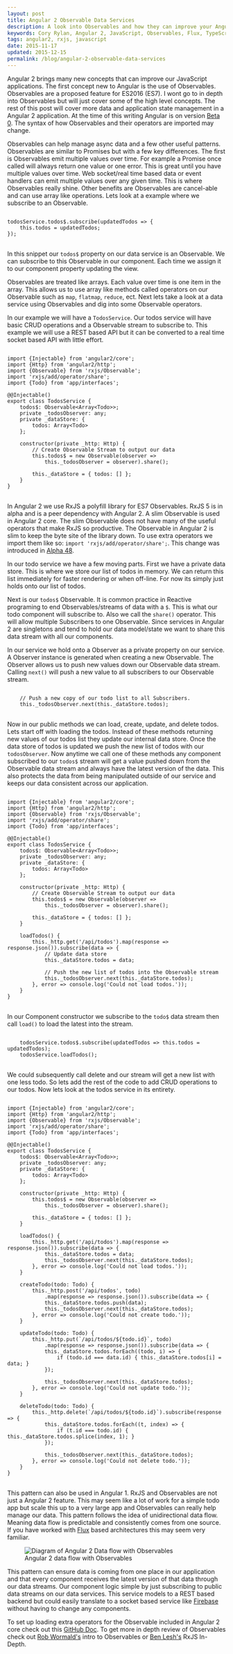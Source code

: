 ```yaml
---
layout: post
title: Angular 2 Observable Data Services
description: A look into Observables and how they can improve your Angular 2 data services.
keywords: Cory Rylan, Angular 2, JavaScript, Observables, Flux, TypeScript
tags: angular2, rxjs, javascript
date: 2015-11-17
updated: 2015-12-15
permalink: /blog/angular-2-observable-data-services
---
```


Angular 2 brings many new concepts that can improve our JavaScript applications. The first concept new to Angular is the use of Observables.
Observables are a proposed feature for ES2016 (ES7).
I wont go to in depth into Observables but will just cover some of the high level concepts.
The rest of this post will cover more data and application state management in a Angular 2 application. At the time of this writing Angular is on version <a href="https://splintercode.github.io/is-angular-2-ready/" target="_blank">Beta 0</a>.
The syntax of how Observables and their operators are imported may change.

Observables can help manage async data and a few other useful patterns. Observables are similar to Promises but with a few key differences. The first is Observables emit
multiple values over time. For example a Promise once called will always return one value or one error.
This is great until you have multiple values over time. Web socket/real time based data or event handlers can
emit multiple values over any given time. This is where Observables really shine. Other benefits are
Observables are cancel-able and can use array like operations. Lets look at a example where we subscribe
to an Observable.

<pre class="language-javascript">
<code>
todosService.todos$.subscribe(updatedTodos => {
    this.todos = updatedTodos;
});
</code>
</pre>

In this snippet our `todos$` property on our data service is an Observable. We can subscribe to this
Observable in our component. Each time we assign it to our component property updating the view.

Observables are treated like arrays. Each value over time is one item in the array.
This allows us to use array like methods called operators on our Observable such as `map`, `flatmap`,
`reduce`, ect. Next lets take a look at a data service using Observables and dig into some Observable operators.

In our example we will have a `TodosService`. Our todos service will have basic CRUD operations and a
Observable stream to subscribe to. This example we will use a REST based API but it can be converted to a real time socket based API with little effort.

<pre class="language-javascript">
<code>
import {Injectable} from 'angular2/core';
import {Http} from 'angular2/http';
import {Observable} from 'rxjs/Observable';
import 'rxjs/add/operator/share';
import {Todo} from 'app/interfaces';

@@Injectable()
export class TodosService {
    todos$: Observable&lt;Array&lt;Todo&gt;&gt;;
    private _todosObserver: any;
    private _dataStore: {
        todos: Array&lt;Todo&gt;
    };
     
    constructor(private _http: Http) {
        // Create Observable Stream to output our data
        this.todos$ = new Observable(observer => 
            this._todosObserver = observer).share();
     
        this._dataStore = { todos: [] };
    }
}
</code>
</pre>

In Angular 2 we use RxJS a polyfill library for ES7 Observables. RxJS 5 is in alpha and is a peer dependency with Angular 2.
A slim Observable is used in Angular 2 core. The slim Observable does not have many of the useful operators that make RxJS so productive.
The Observable in Angular 2 is slim to keep the byte site of the library down. To use extra operators we import them like
so: `import 'rxjs/add/operator/share';`.
This change was introduced in <a href="https://github.com/angular/angular/blob/master/CHANGELOG.md#200-alpha48-2015-12-05" target="_blank">Alpha 48</a>.

In our todo service we have a few moving parts. First we have a private data store. This is where we store our
list of todos in memory. We can return this list immediately for faster rendering or when off-line. For now
its simply just holds onto our list of todos.

Next is our `todos$` Observable. It is common practice
in Reactive programing to end Observables/streams of data with a `$`. This is what our todo component
will subscribe to. Also we call the `share()` operator. This will allow multiple Subscribers to one
Observable. Since services in Angular 2 are singletons and tend to hold our data model/state we want to share
this data stream with all our components.

In our service we hold onto a Observer as a private property on our service. A Observer instance is generated when creating a
new Observable. The Observer allows us to push new values down our Observable data stream. Calling `next()`
will push a new value to all subscribers to our Observable stream.

<pre class="language-javascript">
<code>
    // Push a new copy of our todo list to all Subscribers.
    this._todosObserver.next(this._dataStore.todos);
</code>
</pre>
 
Now in our public methods we can load, create, update, and delete todos. Lets start off with loading the todos. Instead of these methods returning new
values of our todos list they update our internal data store. Once the data store of todos is updated we push
the new list of todos with our `todosObserver`. Now anytime we call one of these methods any component subscribed
to our `todos$` stream will get a value pushed down from the Observable data stream and always have the latest version of the data.
This also protects the data from being manipulated outside of our service and keeps our data consistent across our application.

<pre class="language-javascript">
<code>
import {Injectable} from 'angular2/core';
import {Http} from 'angular2/http';
import {Observable} from 'rxjs/Observable';
import 'rxjs/add/operator/share';
import {Todo} from 'app/interfaces';

@@Injectable()
export class TodosService {
    todos$: Observable&lt;Array&lt;Todo&gt;&gt;;
    private _todosObserver: any;
    private _dataStore: {
        todos: Array&lt;Todo&gt;
    };
     
    constructor(private _http: Http) {
        // Create Observable Stream to output our data
        this.todos$ = new Observable(observer => 
            this._todosObserver = observer).share();
     
        this._dataStore = { todos: [] };
    }
     
    loadTodos() {
        this._http.get('/api/todos').map(response => response.json()).subscribe(data => {
            // Update data store
            this._dataStore.todos = data;
     
            // Push the new list of todos into the Observable stream
            this._todosObserver.next(this._dataStore.todos);
        }, error => console.log('Could not load todos.'));
    }
}
</code>
</pre>

In our Component constructor we subscribe to the `todo$` data stream then call `load()` to load the latest into the stream.

<pre class="language-javascript">
<code>
    todosService.todos$.subscribe(updatedTodos => this.todos = updatedTodos);
    todosService.loadTodos();
</code>
</pre>

We could subsequently call delete and our stream will get a new list with one less todo. So lets add the rest of the code to add CRUD operations to our todos.
Now lets look at the todos service in its entirety.

<pre class="language-javascript">
<code>
import {Injectable} from 'angular2/core';
import {Http} from 'angular2/http';
import {Observable} from 'rxjs/Observable';
import 'rxjs/add/operator/share';
import {Todo} from 'app/interfaces';
     
@@Injectable()
export class TodosService {
    todos$: Observable&lt;Array&lt;Todo&gt;&gt;;
    private _todosObserver: any;
    private _dataStore: {
        todos: Array&lt;Todo&gt;
    };
     
    constructor(private _http: Http) {
        this.todos$ = new Observable(observer => 
            this._todosObserver = observer).share();
     
        this._dataStore = { todos: [] };
    }
     
    loadTodos() {
        this._http.get('/api/todos').map(response => response.json()).subscribe(data => {
            this._dataStore.todos = data;
            this._todosObserver.next(this._dataStore.todos);
        }, error => console.log('Could not load todos.'));
    }
     
    createTodo(todo: Todo) {
        this._http.post('/api/todos', todo)
            .map(response => response.json()).subscribe(data => {
            this._dataStore.todos.push(data);   
            this._todosObserver.next(this._dataStore.todos);
        }, error => console.log('Could not create todo.'));
    }
     
    updateTodo(todo: Todo) {
        this._http.put(`/api/todos/${todo.id}`, todo)
            .map(response => response.json()).subscribe(data => {
            this._dataStore.todos.forEach((todo, i) => {
                if (todo.id === data.id) { this._dataStore.todos[i] = data; }
            });
     
            this._todosObserver.next(this._dataStore.todos);
        }, error => console.log('Could not update todo.'));
    }
     
    deleteTodo(todo: Todo) {
        this._http.delete(`/api/todos/${todo.id}`).subscribe(response => {
            this._dataStore.todos.forEach((t, index) => {
                if (t.id === todo.id) { this._dataStore.todos.splice(index, 1); }
            });
     
            this._todosObserver.next(this._dataStore.todos);
        }, error => console.log('Could not delete todo.'));
    }
}
</code>
</pre>

This pattern can also be used in Angular 1. RxJS and Observables are not just a Angular 2 feature. This may seem like a lot
of work for a simple todo app but scale this up to a very large app and Observables can really help manage our data. This pattern
follows the idea of unidirectional data flow. Meaning data flow is predictable and consistently comes from one source. 
If you have worked with <a href="https://facebook.github.io/flux/docs/overview.html" target="_blank">Flux</a> based architectures this may seem very familiar.

<figure class="col-9-contain">
<img src="/assets/images/posts/angular-2-observable-data-services/ng2data-serv.png" alt="Diagram of Angular 2 Data flow with Observables" class="full-width">
<figcaption>Angular 2 data flow with Observables</figcaption>
</figure>

This pattern can ensure data is coming from one place in our application and that every component receives the latest version of that data through our data streams.
Our component logic simple by just subscribing to public data streams on our data services.
This service models to a REST based backend but could easily translate to a socket based service like <a href="https://www.firebase.com/" target="_blank">Firebase</a>
without having to change any components.

To set up loading extra operators for the Observable included in Angular 2 core check out this <a href="https://github.com/escardin/angular2-community-faq/blob/master/rxjs_operators.md" target="_blank">GitHub Doc</a>.
To get more in depth review of Observables check out <a href="https://vimeo.com/144625829">Rob Wormald's</a> intro to Observables or <a href="https://www.youtube.com/watch?v=KOOT7BArVHQ">Ben Lesh's</a> RxJS In-Depth.